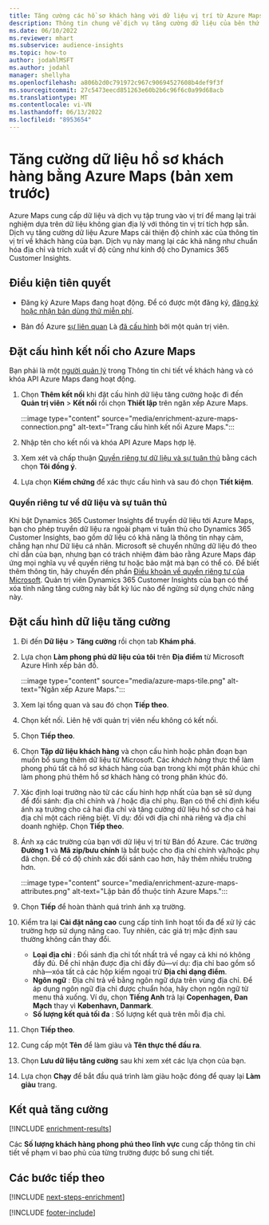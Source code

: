 ```yaml
---
title: Tăng cường các hồ sơ khách hàng với dữ liệu vị trí từ Azure Maps
description: Thông tin chung về dịch vụ tăng cường dữ liệu của bên thứ nhất Azure Maps.
ms.date: 06/10/2022
ms.reviewer: mhart
ms.subservice: audience-insights
ms.topic: how-to
author: jodahlMSFT
ms.author: jodahl
manager: shellyha
ms.openlocfilehash: a806b2d0c791972c967c90694527608b4def9f3f
ms.sourcegitcommit: 27c5473eecd851263e60b2b6c96f6c0a99d68acb
ms.translationtype: MT
ms.contentlocale: vi-VN
ms.lasthandoff: 06/13/2022
ms.locfileid: "8953654"
---
```

# <a name="enrichment-of-customer-profiles-with-azure-maps-preview"></a>Tăng cường dữ liệu hồ sơ khách hàng bằng Azure Maps (bản xem trước)

Azure Maps cung cấp dữ liệu và dịch vụ tập trung vào vị trí để mang lại trải nghiệm dựa trên dữ liệu không gian địa lý với thông tin vị trí tích hợp sẵn. Dịch vụ tăng cường dữ liệu Azure Maps cải thiện độ chính xác của thông tin vị trí về khách hàng của bạn. Dịch vụ này mang lại các khả năng như chuẩn hóa địa chỉ và trích xuất vĩ độ cũng như kinh độ cho Dynamics 365 Customer Insights.

## <a name="prerequisites"></a>Điều kiện tiên quyết

- Đăng ký Azure Maps đang hoạt động. Để có được một đăng ký, [đăng ký hoặc nhận bản dùng thử miễn phí](https://azure.microsoft.com/services/azure-maps/).

- Bản đồ Azure [sự liên quan](connections.md) Là [đã cấu hình](#configure-the-connection-for-azure-maps) bởi một quản trị viên.

## <a name="configure-the-connection-for-azure-maps"></a>Đặt cấu hình kết nối cho Azure Maps

Bạn phải là một [người quản lý](permissions.md#admin) trong Thông tin chi tiết về khách hàng và có khóa API Azure Maps đang hoạt động.

1. Chọn **Thêm kết nối** khi đặt cấu hình dữ liệu tăng cường hoặc đi đến **Quản trị viên** > **Kết nối** rồi chọn **Thiết lập** trên ngăn xếp Azure Maps.

   :::image type="content" source="media/enrichment-azure-maps-connection.png" alt-text="Trang cấu hình kết nối Azure Maps.":::

1. Nhập tên cho kết nối và khóa API Azure Maps hợp lệ.

1. Xem xét và chấp thuận [Quyền riêng tư dữ liệu và sự tuân thủ](#data-privacy-and-compliance) bằng cách chọn **Tôi đồng ý**.

1. Lựa chọn **Kiểm chứng** để xác thực cấu hình và sau đó chọn **Tiết kiệm**.

### <a name="data-privacy-and-compliance"></a>Quyền riêng tư về dữ liệu và sự tuân thủ

Khi bật Dynamics 365 Customer Insights để truyền dữ liệu tới Azure Maps, bạn cho phép truyền dữ liệu ra ngoài phạm vi tuân thủ cho Dynamics 365 Customer Insights, bao gồm dữ liệu có khả năng là thông tin nhạy cảm, chẳng hạn như Dữ liệu cá nhân. Microsoft sẽ chuyển những dữ liệu đó theo chỉ dẫn của bạn, nhưng bạn có trách nhiệm đảm bảo rằng Azure Maps đáp ứng mọi nghĩa vụ về quyền riêng tư hoặc bảo mật mà bạn có thể có. Để biết thêm thông tin, hãy chuyển đến phần [Điều khoản về quyền riêng tư của Microsoft](https://go.microsoft.com/fwlink/?linkid=396732).
Quản trị viên Dynamics 365 Customer Insights của bạn có thể xóa tính năng tăng cường này bất kỳ lúc nào để ngừng sử dụng chức năng này.

## <a name="configure-the-enrichment"></a>Đặt cấu hình dữ liệu tăng cường

1. Đi đến **Dữ liệu** > **Tăng cường** rồi chọn tab **Khám phá**.

1. Lựa chọn **Làm phong phú dữ liệu của tôi** trên **Địa điểm** từ Microsoft Azure Hình xếp bản đồ.

   :::image type="content" source="media/azure-maps-tile.png" alt-text="Ngăn xếp Azure Maps.":::

1. Xem lại tổng quan và sau đó chọn **Tiếp theo**.

1. Chọn kết nối. Liên hệ với quản trị viên nếu không có kết nối.

1. Chọn **Tiếp theo**.

1. Chọn **Tập dữ liệu khách hàng** và chọn cấu hình hoặc phân đoạn bạn muốn bổ sung thêm dữ liệu từ Microsoft. Các *khách hàng* thực thể làm phong phú tất cả hồ sơ khách hàng của bạn trong khi một phân khúc chỉ làm phong phú thêm hồ sơ khách hàng có trong phân khúc đó.

1. Xác định loại trường nào từ các cấu hình hợp nhất của bạn sẽ sử dụng để đối sánh: địa chỉ chính và / hoặc địa chỉ phụ. Bạn có thể chỉ định kiểu ánh xạ trường cho cả hai địa chỉ và tăng cường dữ liệu hồ sơ cho cả hai địa chỉ một cách riêng biệt. Ví dụ: đối với địa chỉ nhà riêng và địa chỉ doanh nghiệp. Chọn **Tiếp theo**.

1. Ánh xạ các trường của bạn với dữ liệu vị trí từ Bản đồ Azure. Các trường **Đường 1** và **Mã zip/bưu chính** là bắt buộc cho địa chỉ chính và/hoặc phụ đã chọn. Để có độ chính xác đối sánh cao hơn, hãy thêm nhiều trường hơn.

   :::image type="content" source="media/enrichment-azure-maps-attributes.png" alt-text="Lập bản đồ thuộc tính Azure Maps.":::

1. Chọn **Tiếp** để hoàn thành quá trình ánh xạ trường.

1. Kiểm tra lại **Cài đặt nâng cao** cung cấp tính linh hoạt tối đa để xử lý các trường hợp sử dụng nâng cao. Tuy nhiên, các giá trị mặc định sau thường không cần thay đổi.

   - **Loại địa chỉ** : Đối sánh địa chỉ tốt nhất trả về ngay cả khi nó không đầy đủ. Để chỉ nhận được địa chỉ đầy đủ&mdash;ví dụ: địa chỉ bao gồm số nhà&mdash;xóa tất cả các hộp kiểm ngoại trừ **Địa chỉ dạng điểm**.
   - **Ngôn ngữ** : Địa chỉ trả về bằng ngôn ngữ dựa trên vùng địa chỉ. Để áp dụng ngôn ngữ địa chỉ được chuẩn hóa, hãy chọn ngôn ngữ từ menu thả xuống. Ví dụ, chọn **Tiếng Anh** trả lại **Copenhagen, Đan Mạch** thay vì **København, Danmark**.
   - **Số lượng kết quả tối đa** : Số lượng kết quả trên mỗi địa chỉ.

1. Chọn **Tiếp theo**.

1. Cung cấp một **Tên** để làm giàu và **Tên thực thể đầu ra**.

1. Chọn **Lưu dữ liệu tăng cường** sau khi xem xét các lựa chọn của bạn.

1. Lựa chọn **Chạy** để bắt đầu quá trình làm giàu hoặc đóng để quay lại **Làm giàu** trang.

## <a name="enrichment-results"></a>Kết quả tăng cường

[!INCLUDE [enrichment-results](includes/enrichment-results.md)]

Các **Số lượng khách hàng phong phú theo lĩnh vực** cung cấp thông tin chi tiết về phạm vi bao phủ của từng trường được bổ sung chi tiết.

## <a name="next-steps"></a>Các bước tiếp theo

[!INCLUDE [next-steps-enrichment](includes/next-steps-enrichment.md)]

[!INCLUDE [footer-include](includes/footer-banner.md)]
